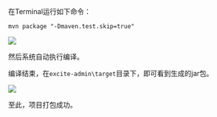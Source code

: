 在Terminal运行如下命令：

```text
mvn package "-Dmaven.test.skip=true"
```

![](https://img.zxdmy.com/2022/202201301757769.png)

然后系统自动执行编译。

编译结束，在`excite-admin\target`目录下，即可看到生成的jar包。

![](https://img.zxdmy.com/2022/202201301759262.png)

至此，项目打包成功。
